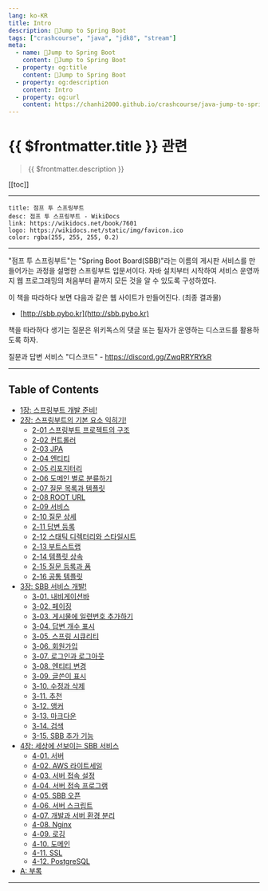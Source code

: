 ```yaml
---
lang: ko-KR
title: Intro
description: 🍃Jump to Spring Boot
tags: ["crashcourse", "java", "jdk8", "stream"]
meta:
  - name: 🍃Jump to Spring Boot
    content: 🍃Jump to Spring Boot
  - property: og:title
    content: 🍃Jump to Spring Boot
  - property: og:description
    content: Intro
  - property: og:url
    content: https://chanhi2000.github.io/crashcourse/java-jump-to-spring-boot.html
---
```


# {{ $frontmatter.title }} 관련

> {{ $frontmatter.description }}

[[toc]]

---

```card
title: 점프 투 스프링부트
desc: 점프 투 스프링부트 - WikiDocs
link: https://wikidocs.net/book/7601
logo: https://wikidocs.net/static/img/favicon.ico
color: rgba(255, 255, 255, 0.2)
```

---

"점프 투 스프링부트"는 "Spring Boot Board(SBB)"라는 이름의 게시판 서비스를 만들어가는 과정을 설명한 스프링부트 입문서이다. 자바 설치부터 시작하여 서비스 운영까지 웹 프로그래밍의 처음부터 끝까지 모든 것을 알 수 있도록 구성하였다.

이 책을 따라하다 보면 다음과 같은 웹 사이트가 만들어진다. (최종 결과물)

- [http://sbb.pybo.kr](http://sbb.pybo.kr)

책을 따라하다 생기는 질문은 위키독스의 댓글 또는 필자가 운영하는 디스코드를 활용하도록 하자.

질문과 답변 서비스 "디스코드" - https://discord.gg/ZwqRRYRYkR

---

## Table of Contents

- [1장: 스프링부트 개발 준비!](01.md)
- [2장: 스프링부트의 기본 요소 익히기!](02.md)
  - [2-01 스프링부트 프로젝트의 구조](02A.md)
  - [2-02 컨트롤러](02B.md)
  - [2-03 JPA](02C.md)
  - [2-04 엔티티](02D.md)
  - [2-05 리포지터리](02E.md)
  - [2-06 도메인 별로 분류하기](02F.md)
  - [2-07 질문 목록과 템플릿](02G.md)
  - [2-08 ROOT URL](02H.md)
  - [2-09 서비스](02I.md)
  - [2-10 질문 상세](02J.md)
  - [2-11 답변 등록](02K.md)
  - [2-12 스태틱 디렉터리와 스타일시트](02L.md)
  - [2-13 부트스트랩](02M.md)
  - [2-14 템플릿 상속](02N.md)
  - [2-15 질문 등록과 폼](02O.md)
  - [2-16 공통 템플릿](02P.md)
- [3장: SBB 서비스 개발!](03.md)
  - [3-01. 내비게이션바](03A.md)
  - [3-02. 페이징](03B.md)
  - [3-03. 게시물에 일련번호 추가하기](03C.md)
  - [3-04. 답변 개수 표시](03D.md)
  - [3-05. 스프링 시큐리티](03E.md)
  - [3-06. 회원가입](03F.md)
  - [3-07. 로그인과 로그아웃](03G.md)
  - [3-08. 엔티티 변경](03H.md)
  - [3-09. 글쓴이 표시](03I.md)
  - [3-10. 수정과 삭제](03J.md)
  - [3-11. 추천](03K.md)
  - [3-12. 앵커](03L.md)
  - [3-13. 마크다운](03M.md)
  - [3-14. 검색](03N.md)
  - [3-15. SBB 추가 기능](03O.md)
- [4장: 세상에 선보이는 SBB 서비스](04.md)
  - [4-01. 서버](04A.md)
  - [4-02. AWS 라이트세일](04B.md)
  - [4-03. 서버 접속 설정](04C.md)
  - [4-04. 서버 접속 프로그램](04.md)
  - [4-05. SBB 오픈](04E.md)
  - [4-06. 서버 스크립트](04F.md)
  - [4-07. 개발과 서버 환경 분리](04G.md)
  - [4-08. Nginx](04H.md)
  - [4-09. 로깅](04I.md)
  - [4-10. 도메인](04J.md)
  - [4-11. SSL](04K.md)
  - [4-12. PostgreSQL](04L.md)
- [A: 부록](a.md)

---

<TagLinks />